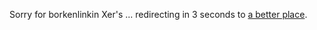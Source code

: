 <!DOCTYPE html>
<html lang="en">
<head>
    <meta charset="UTF-8">
    <meta http-equiv="refresh" content="3;url=https://metavalent.com/metavalent/2023/04/29/19-11-31-Fiduciary-Duty.html">
    <title>Recalculating route ...</title>
</head>
<body>
    <p>Sorry for borkenlinkin Xer's ... redirecting in 3 seconds to <a href="https://metavalent.com/metavalent/2023/04/29/19-11-31-Fiduciary-Duty.html">a better place</a>.</p>
</body>
</html>
